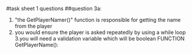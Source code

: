 #task sheet 1 questions
##question 3a:
1. "the GetPlayerNamer()" function is responsible for getting the name from the player
2. you would ensure the player is asked repeatedly by using a while loop
3.you will need a validation variable which will be boolean
	FUNCTION GetPlayerName():
	  